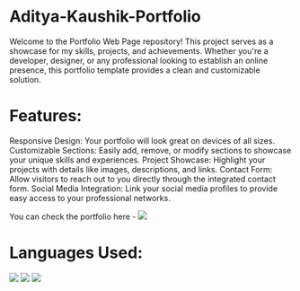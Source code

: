 # Aditya-Kaushik-Portfolio

Welcome to the Portfolio Web Page repository! This project serves as a showcase for my skills, projects, and achievements. Whether you're a developer, designer, or any professional looking to establish an online presence, this portfolio template provides a clean and customizable solution.

# Features:

Responsive Design: Your portfolio will look great on devices of all sizes.
Customizable Sections: Easily add, remove, or modify sections to showcase your unique skills and experiences.
Project Showcase: Highlight your projects with details like images, descriptions, and links.
Contact Form: Allow visitors to reach out to you directly through the integrated contact form.
Social Media Integration: Link your social media profiles to provide easy access to your professional networks.


You can check the portfolio here - <a href="https://adityakaushik01.github.io/Aditya-Portfolio/" target="_blank"><img src="https://img.shields.io/badge/Live%20Code!-176B87?style=for-the-badge&logoColor=white&link=https%3A%2F%2Fadityakaushik01.github.io%2FAditya-Portfolio%2F"></a>



# Languages Used:

<img src="https://img.shields.io/badge/html5-%23E34F26.svg?style=for-the-badge&logo=html5&logoColor=white">
<img src="https://img.shields.io/badge/css3-%231572B6.svg?style=for-the-badge&logo=css3&logoColor=white">
<img src="https://img.shields.io/badge/javascript-%23323330.svg?style=for-the-badge&logo=javascript&logoColor=%23F7DF1E">
